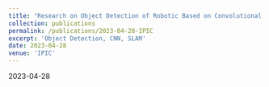 ```yaml
---
title: "Research on Object Detection of Robotic Based on Convolutional Neural Network"
collection: publications
permalink: /publications/2023-04-28-IPIC
excerpt: 'Object Detection, CNN, SLAM'
date: 2023-04-28
venue: 'IPIC'
---
```

2023-04-28
